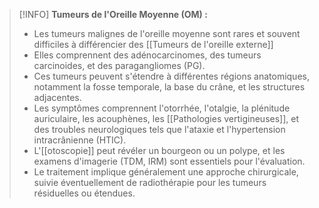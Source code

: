 >[!INFO] **Tumeurs de l'Oreille Moyenne (OM) :**
>
>- Les tumeurs malignes de l'oreille moyenne sont rares et souvent difficiles à différencier des [[Tumeurs de l'oreille externe]]
>- Elles comprennent des adénocarcinomes, des tumeurs carcinoides, et des paragangliomes (PG).
>- Ces tumeurs peuvent s'étendre à différentes régions anatomiques, notamment la fosse temporale, la base du crâne, et les structures adjacentes.
>- Les symptômes comprennent l'otorrhée, l'otalgie, la plénitude auriculaire, les acouphènes, les [[Pathologies vertigineuses]], et des troubles neurologiques tels que l'ataxie et l'hypertension intracrânienne (HTIC).
>- L'[[otoscopie]] peut révéler un bourgeon ou un polype, et les examens d'imagerie (TDM, IRM) sont essentiels pour l'évaluation.
>- Le traitement implique généralement une approche chirurgicale, suivie éventuellement de radiothérapie pour les tumeurs résiduelles ou étendues.
